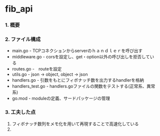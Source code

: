# fib_api
###  1. 概要
###  2. ファイル構成 
  * main.go - TCPコネクションからserverのｈａｎｄｌｅｒを呼び出す
  * middleware.go - corsを設定し、get・option以外の呼び出しを拒否している
  * routes.go -　routeを設定
  * utils.go - json → object, object → json
  * handlers.go - 引数をもとにフィボナッチ数を出力するhandlerを格納
  * handlers_test.go - handlers.goファイルの関数をテストする(正常系、異常系)
  * go.mod - moduleの定義、サードパッケージの管理
### 3. 工夫した点
  1. フィボナッチ数列をメモ化を用いて再現することで高速化している
  2. 
